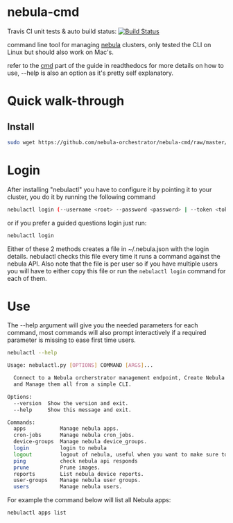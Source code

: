 # nebula-cmd

Travis CI unit tests & auto build status: [![Build Status](https://travis-ci.org/nebula-orchestrator/nebula-cmd.svg?branch=master)](https://travis-ci.org/nebula-orchestrator/nebula-cmd)

command line tool for managing [nebula](https://nebula-orchestrator.github.io/) clusters, only tested the CLI on Linux but should also work on Mac's.

refer to the [cmd](http://nebula.readthedocs.io/en/latest/cmd/) part of the guide in readthedocs for more details on how to use, --help is also an option as it's pretty self explanatory.

# Quick walk-through
## Install 

```bash
sudo wget https://github.com/nebula-orchestrator/nebula-cmd/raw/master/dist/nebulactl -O  /usr/local/bin/nebulactl && sudo chmod +x /usr/local/bin/nebulactl
```

# Login
After installing "nebulactl" you have to configure it by pointing it to your cluster, you do it by running the following command

```bash
nebulactl login (--username <root> --password <password> | --token <token>) (--host_uri <manager URI> | --host <nebula.host.com> [--port <80> --protocol <http/https>])
```

or if you prefer a guided questions login just run:

```bash
nebulactl login 
```

Either of these 2 methods creates a file in ~/.nebula.json with the login details. nebulactl checks this file every time it runs a command against the nebula API. Also note that the file is per user so if you have multiple users you will have to either copy this file or run the `nebulactl login` command for each of them.

# Use
The --help argument will give you the needed parameters for each command, most commands will also prompt interactively if a required parameter is missing to ease first time users.

```bash
nebulactl --help

Usage: nebulactl.py [OPTIONS] COMMAND [ARGS]...

  Connect to a Nebula orcherstrator management endpoint, Create Nebula apps
  and Manage them all from a simple CLI.

Options:
  --version  Show the version and exit.
  --help     Show this message and exit.

Commands:
  apps           Manage nebula apps.
  cron-jobs      Manage nebula cron_jobs.
  device-groups  Manage nebula device_groups.
  login          login to nebula
  logout         logout of nebula, useful when you want to make sure to...
  ping           check nebula api responds
  prune          Prune images.
  reports        List nebula device reports.
  user-groups    Manage nebula user groups.
  users          Manage nebula users.

```

For example the command below will list all Nebula apps:

```bash
nebulactl apps list
```
